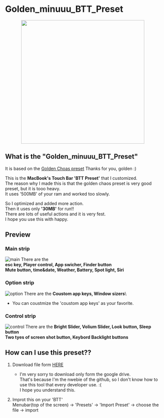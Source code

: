 # Golden_minuuu_BTT_Preset
<p align="center">
<img width="400px" src="https://i.imgur.com/kyS3DFB.png"/>
</p>

## What is the "Golden_minuuu_BTT_Preset"
It is based on the [Golden Choas preset](https://community.folivora.ai/t/goldenchaos-btt-the-complete-touch-bar-ui-replacement/1281)
Thanks for you, golden :)


This is the __MacBook's Touch Bar 'BTT Preset'__ that I customized.\
The reason why I made this is that the golden chaos preset is very good preset, but it is tooo heavy.\
It uses '500MB' of your ram and worked too slowly.



So I optimized and added more action.\
Then it uses only __'30MB'__ for run!!\
There are lots of useful actions and it is very fest.\
I hope you use this with happy.




## Preview
### __Main strip__
![main](https://i.imgur.com/fTnqyIH.png)
There are the\
__esc key, Player control, App swicher, Finder button\
Mute button, time&date, Weather, Battery, Spot light, Siri__




### __Option strip__
![option](https://i.imgur.com/IhXKAmy.png)
There are the __Coustom app keys, Window sizers__\
* You can coustmize the 'coustom app keys' as your favorite.



### __Control strip__
![control](https://i.imgur.com/8V2e2DB.png)
There are the __Bright Slider, Volium Slider, Look button, Sleep button\
Two tyes of screen shot button, Keybord Backlight buttons__



## How can I use this preset??
1. Download file form [HERE](https://drive.google.com/drive/folders/1usBuvMZwIbimJhtmEZlx5221_QS1Ithb?usp=sharing)
   * I'm very sorry to download only form the google drive.\
     That's because I'm the nwebie of the github, so I don't know how to use this tool that every developer use. :(\
     I hope you understand this.
     
2. Improt this on your 'BTT'\
   Menubar(top of the screen) -> 'Presets' -> 'Import Preset' -> choose the file -> import
   
